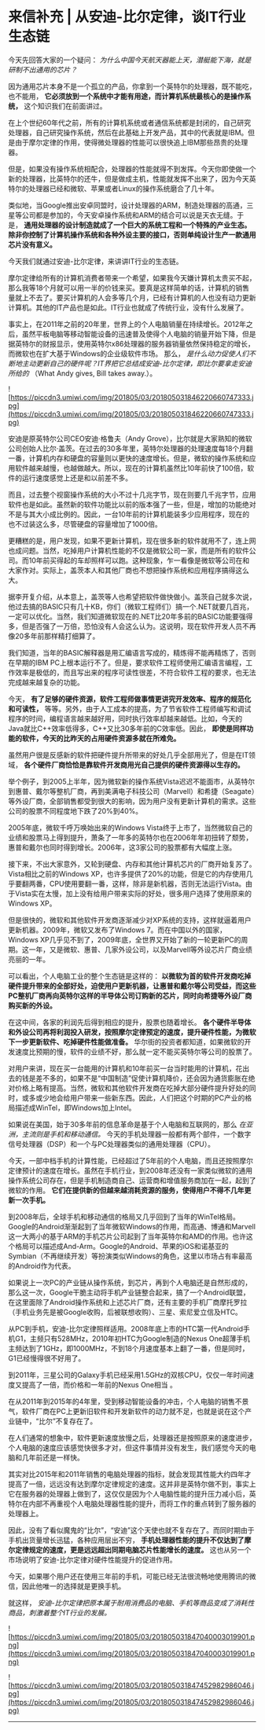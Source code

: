 # 来信补充 | 从安迪-比尔定律，谈IT行业生态链

今天先回答大家的一个疑问： *为什么中国今天航天器能上天，潜艇能下海，就是研制不出通用的芯片？*

因为通用芯片本身不是一个孤立的产品，你拿到一个英特尔的处理器，既不能吃，也不能用， **它必须放到一个系统中才能有用途，而计算机系统最核心的是操作系统，** 这个知识我们在前面讲过。

在上个世纪60年代之前，所有的计算机系统或者通信系统都是封闭的，自己研究处理器，自己研究操作系统，然后在此基础上开发产品，其中的代表就是IBM。但是由于摩尔定律的作用，使得微处理器的性能可以很快追上IBM那些昂贵的处理器。

但是，如果没有操作系统相配合，处理器的性能就得不到发挥。今天你即使做一个新的处理器，比英特尔的还牛，但是做成主机，性能就发挥不出来了，因为今天英特尔的处理器已经和微软、苹果或者Linux的操作系统磨合了几十年。

类似地，当Google推出安卓同盟时，设计处理器的ARM，制造处理器的高通，三星等公司都是参加的，今天安卓操作系统和ARM的结合可以说是天衣无缝。于是， **通用处理器的设计制造就成了一个巨大的系统工程和一个特殊的产业生态。除非你控制了计算机操作系统和各种外设主要的接口，否则单纯设计生产一款通用芯片没有意义。**

今天我们就通过安迪-比尔定律，来讲讲IT行业的生态链。

摩尔定律给所有的计算机消费者带来一个希望，如果我今天嫌计算机太贵买不起，那么我等18个月就可以用一半的价钱来买。要真是这样简单的话，计算机的销售量就上不去了。要买计算机的人会多等几个月，已经有计算机的人也没有动力更新计算机。其他的IT产品也是如此。IT行业也就成了传统行业，没有什么发展了。

事实上，在2011年之前的20年里，世界上的个人电脑销量在持续增长。2012年之后，虽然平板电脑等移动智能设备的迅速普及使得个人电脑的销量开始下降，但是据英特尔的财报显示，使用英特尔x86处理器的服务器销量依然保持稳定的增长，而微软也在扩大基于Windows的企业级软件市场。 那么， *是什么动力促使人们不断地主动更新自己的硬件呢？IT界把它总结成安迪-比尔定律，即比尔要拿走安迪所给的* （What Andy gives, Bill takes away.）。

![https://piccdn3.umiwi.com/img/201805/03/201805031846220660747333.jpg](https://piccdn3.umiwi.com/img/201805/03/201805031846220660747333.jpg)

安迪是原英特尔公司CEO安迪·格鲁夫（Andy Grove），比尔就是大家熟知的微软公司创始人比尔·盖茨。在过去的30多年里，英特尔处理器的处理速度每18个月翻一番，计算机内存和硬盘的容量则以更快的速度增长。但是，微软的操作系统和应用软件越来越慢，也越做越大。所以，现在的计算机虽然比10年前快了100倍，软件的运行速度感觉上还是和以前差不多。

而且，过去整个视窗操作系统的大小不过十几兆字节，现在则要几千兆字节，应用软件也是如此。虽然新的软件功能比以前的版本强了一些，但是，增加的功能绝对不是与其大小成比例的。因此，一台10年前的计算机能装多少应用程序，现在的也不过装这么多，尽管硬盘的容量增加了1000倍。

更糟糕的是，用户发现，如果不更新计算机，现在很多新的软件就用不了，连上网也成问题。当然，吃掉用户计算机性能的不仅是微软公司一家，而是所有的软件公司。而10年前买得起的车却照样可以跑。这种现象，乍一看像是微软等公司在和大家作对。实际上，盖茨本人和其他厂商也不想把操作系统和应用程序搞得这么大。

据李开复介绍，从本意上，盖茨等人也希望把软件做快做小。盖茨自己就多次说，他过去搞的BASIC只有几十KB，你们（微软工程师们）搞一个.NET就要几百兆，一定可以优化。当然，我们知道微软现在的.NET比20年多前的BASIC功能要强得多，但是否强了一万倍，恐怕没有人会这么认为。这说明，现在软件开发人员不再像20多年前那样精打细算了。

我们知道，当年的BASIC解释器是用汇编语言写成的，精炼得不能再精炼了，否则在早期的IBM PC上根本运行不了。但是，要求软件工程师使用汇编语言编程，工作效率是极低的，而且写出来的程序可读性很差，不符合软件工程的要求，也无法完成越来越复杂的功能。

今天， **有了足够的硬件资源，软件工程师做事情更讲究开发效率、程序的规范化和可读性，** 等等。另外，由于人工成本的提高，为了节省软件工程师编写和调试程序的时间，编程语言越来越好用，同时执行效率却越来越低。比如，今天的Java就比C++效率低得多，C++又比30多年前的C效率低。因此， **即使是同样功能的软件，今天的比昨天的占用硬件资源多就在所难免。**

虽然用户很是反感新的软件把硬件提升所带来的好处几乎全部用光了，但是在IT领域， **各个硬件厂商恰恰是靠软件开发商用光自己提供的硬件资源得以生存的。**

举个例子，到2005上半年，因为微软新的操作系统Vista迟迟不能面市，从英特尔到惠普、戴尔等整机厂商，再到美满电子科技公司（Marvell）和希捷（Seagate）等外设厂商，全部销售都受到很大的影响，因为用户没有更新计算机的需求。这些公司的股票不同程度地下跌了20%到40%。

2005年底，微软千呼万唤始出来的Windows Vista终于上市了，当然微软自己的业绩和股票马上得到提升，萧条了一年多的英特尔也在2006年年初扭转了颓势，惠普和戴尔也同时得到增长。2006年，这3家公司的股票都有大幅度上涨。

接下来，不出大家意外，又轮到硬盘、内存和其他计算机芯片的厂商开始复苏了。Vista相比之前的Windows XP，也许多提供了20%的功能，但是它的内存使用几乎要翻两番，CPU使用要翻一番，这样，除非是新机器，否则无法运行Vista。由于Vista实在太慢，加上没有给用户带来实际的好处，很多用户选择了使用原来的Windows XP。

但是很快的，微软和其他软件开发商逐渐减少对XP系统的支持，这样就逼着用户更新机器。2009年，微软又发布了Windows 7。而在中国以外的国家，Windows XP几乎见不到了，2009年底，全世界又开始了新的一轮更新PC的周期。这一年，又是微软、惠普、几家外设公司，以及Marvell等外设芯片厂商业绩亮丽的一年。

可以看出，个人电脑工业的整个生态链是这样的： **以微软为首的软件开发商吃掉硬件提升带来的全部好处，迫使用户更新机器，让惠普和戴尔等公司受益，而这些PC整机厂商再向英特尔这样的半导体公司订购新的芯片，同时向希捷等外设厂商购买新的外设。**

在这中间，各家的利润先后得到相应的提升，股票也随着增长。 **各个硬件半导体和外设公司再将利润投入研发，按照摩尔定律预定的速度，提升硬件性能，为微软下一步更新软件、吃掉硬件性能做准备。** 华尔街的投资者都知道，如果微软的开发速度比预期的慢，软件的业绩不好，那么就一定不能买英特尔等公司的股票了。

对用户来讲，现在买一台能用的计算机和10年前买一台当时能用的计算机，花出去的钱是差不多的，如果不是“中国制造”促使计算机降价，还会因为通货膨胀在绝对价格上略有提高。当然，微软和其他软件开发商在吃掉大部分硬件提升好处的同时，或多或少地会给用户带来一些新东西。因此，人们把这个时期的PC产业的格局描述成WinTel，即Windows加上Intel。

如果说在美国，始于30多年前的信息革命是基于个人电脑和互联网的，那么 *在亚洲，主流则是手机和移动通信。* 今天的手机处理器一般都有两个部件，一个数字信号处理器（DSP）和一个与PC处理器类似的通用处理器（CPU）。

今天，一部中档手机的计算性能，已经超过了5年前的个人电脑，而且还按照摩尔定律预计的速度在增长。虽然在手机行业，到2008年还没有一家类似微软的通用操作系统公司存在，但是手机制造商自己、运营商和增值服务商加在一起，起到了微软的作用。 **它们在提供新的但越来越消耗资源的服务，使得用户不得不几年更新一次手机。**

到2008年后，全球手机和移动通信的格局又几乎回到了当年的WinTel格局。Google的Android渐渐起到了当年微软Windows的作用，而高通、博通和Marvell这一大两小的基于ARM的手机芯片公司起到了当年英特尔和AMD的作用。也许这个格局可以描述成And-Arm。Google的Android、苹果的iOS和诺基亚的Symbian（不再继续开发）等扮演类似Windows的角色，这里以市场占有率最高的Android作为代表。

如果说上一次PC的产业链从操作系统，到芯片，再到个人电脑还是自然形成的，那么这一次，Google干脆主动将手机产业链整合起来，搞了一个Android联盟，在这里面除了Android操作系统和上述芯片厂商，还有主要的手机厂商摩托罗拉（手机业务先是被Google收购，后被联想收购）、三星、索尼爱立信及HTC。

从PC到手机，安迪-比尔定律照样适用。2008年底上市的HTC第一代Android手机G1，主频只有528MHz，2010年初HTC为Google制造的Nexus One超薄手机主频达到了1GHz，即1000MHz，不到18个月速度基本上翻了一番，但是同时，G1已经慢得很不好用了。

到2011年，三星公司的Galaxy手机已经采用1.5GHz的双核CPU，仅仅一年时间速度又提高了一倍，而价格和一年前的Nexus One相当 。

在从2011年到2015年的4年里，受到移动智能设备的冲击，个人电脑的销售不景气，软件厂商在PC上更新旧软件和开发新软件的动力就不足，也就是说在这个产业链中，“比尔”不复存在了。

在人们通常的想象中，软件更新速度放慢之后，处理器还是按照原来的速度进步，个人电脑的速度应该感觉快很多才对，但这件事情并没有发生，我们感觉今天的电脑和几年前还是一样快。

其实对比2015年和2011年销售的电脑处理器的指标，就会发现其性能大约四年才提高了一倍，远远没有达到摩尔定律规定的速度。这并非是英特尔做不到，事实上它在服务器的处理器上做到了，这仅仅是因为个人电脑性能的提升压力减小后，英特尔在内部不再重视个人电脑处理器性能的提升，而将工作的重点转到了服务器的处理器上。

因此，没有了看似魔鬼的“比尔”，“安迪”这个天使也就不复存在了。而同时期由于手机出货量增长迅猛，各种应用层出不穷， **手机处理器性能的提升不仅达到了摩尔定律规定的速度，更是远远超出同期电脑芯片性能增长的速度。** 这也从另一个市场说明了安迪-比尔定律对硬件性能提升的促进作用。

今天，如果哪个用户还在使用三年前的手机，可能已经无法很流畅地使用腾讯的微信，因此他唯一的选择就是更换手机。

就这样， *安迪-比尔定律把原本属于耐用消费品的电脑、手机等商品变成了消耗性商品，刺激着整个IT行业的发展。*

![https://piccdn3.umiwi.com/img/201805/03/201805031847040003019901.png](https://piccdn3.umiwi.com/img/201805/03/201805031847040003019901.png)

![https://piccdn3.umiwi.com/img/201805/03/201805031847452982986046.jpg](https://piccdn3.umiwi.com/img/201805/03/201805031847452982986046.jpg)

---
